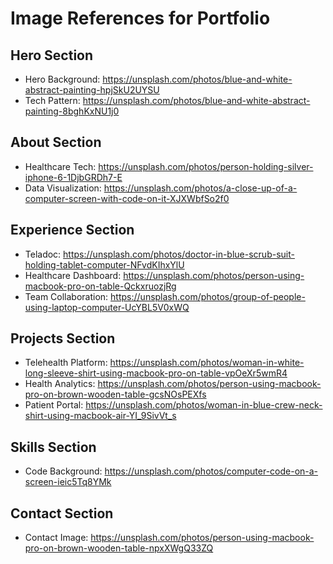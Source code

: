 # Image References for Portfolio

## Hero Section
- Hero Background: https://unsplash.com/photos/blue-and-white-abstract-painting-hpjSkU2UYSU
- Tech Pattern: https://unsplash.com/photos/blue-and-white-abstract-painting-8bghKxNU1j0

## About Section
- Healthcare Tech: https://unsplash.com/photos/person-holding-silver-iphone-6-1DjbGRDh7-E
- Data Visualization: https://unsplash.com/photos/a-close-up-of-a-computer-screen-with-code-on-it-XJXWbfSo2f0

## Experience Section
- Teladoc: https://unsplash.com/photos/doctor-in-blue-scrub-suit-holding-tablet-computer-NFvdKIhxYlU
- Healthcare Dashboard: https://unsplash.com/photos/person-using-macbook-pro-on-table-QckxruozjRg
- Team Collaboration: https://unsplash.com/photos/group-of-people-using-laptop-computer-UcYBL5V0xWQ

## Projects Section
- Telehealth Platform: https://unsplash.com/photos/woman-in-white-long-sleeve-shirt-using-macbook-pro-on-table-vpOeXr5wmR4
- Health Analytics: https://unsplash.com/photos/person-using-macbook-pro-on-brown-wooden-table-gcsNOsPEXfs
- Patient Portal: https://unsplash.com/photos/woman-in-blue-crew-neck-shirt-using-macbook-air-YI_9SivVt_s

## Skills Section
- Code Background: https://unsplash.com/photos/computer-code-on-a-screen-ieic5Tq8YMk

## Contact Section
- Contact Image: https://unsplash.com/photos/person-using-macbook-pro-on-brown-wooden-table-npxXWgQ33ZQ
